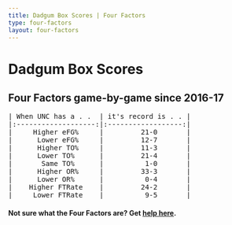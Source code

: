 ```yaml
---
title: Dadgum Box Scores | Four Factors
type: four-factors
layout: four-factors
---
```


# Dadgum Box Scores 

## Four Factors game-by-game since 2016-17


<pre class="huffman stilwata">
| When UNC has a . .  | it's record is . . |
|:-------------------:|:------------------:|
|     Higher eFG%     |         21-0       |
|      Lower eFG%     |         12-7       |
|      Higher TO%     |         11-3       |
|      Lower TO%      |         21-4       |
|       Same TO%      |          1-0       |
|      Higher OR%     |         33-3       |
|      Lower OR%      |          0-4       |
|    Higher FTRate    |         24-2       |
|     Lower FTRate    |          9-5       |
</pre>


#### Not sure what the Four Factors are? Get [help here](https://cbbstatshelp.com/four-factors/intro/).